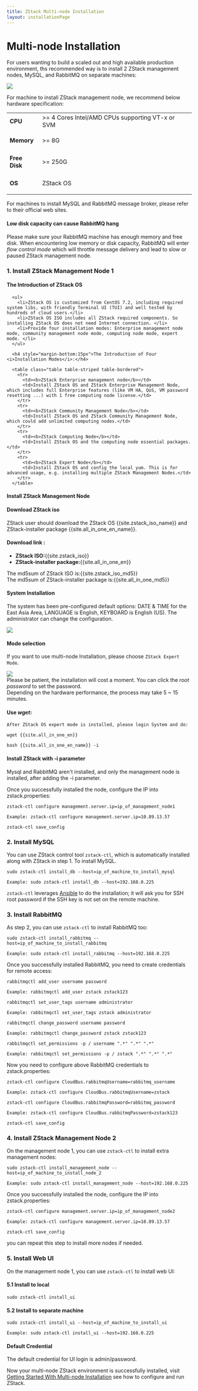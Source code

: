 ```yaml
---
title: ZStack Multi-node Installation
layout: installationPage
---
```


# Multi-node Installation

For users wanting to build a scaled out and high available production environment, ths recommended way is to 
install 2 ZStack management nodes, MySQL, and RabbitMQ on separate machines:

<img src="../images/multi-node-install.png" class="center-img img-responsive">

For machine to install ZStack management node, we recommend below hardware specification:

<table class="table table-striped table-bordered">
  <tr>
    <td><b>CPU</b></td>
    <td>>= 4 Cores Intel/AMD CPUs supporting VT-x or SVM</td>
  </tr>
  <tr>
    <td><b>Memory</b></td>
    <td>
    <p>>= 8G</p>
    </td>
  </tr>
  <tr>
    <td><b>Free Disk</b></td>
    <td>
    <p>>= 250G</p>
    </td>
  </tr>
  <tr>
    <td><b>OS</b></td>
    <td>
      <p>ZStack OS</p>
    </td>
  </tr>
</table>

For machines to install MySQL and RabbitMQ message broker, please refer to their official web sites.

<div class="bs-callout bs-callout-warning">
  <h4>Low disk capacity can cause RabbitMQ hang</h4>
  Please make sure your RabbitMQ machine has enough memory and free disk.
  When encountering low memory or disk capacity, RabbitMQ will enter <i>flow control mode</i> which will throttle
  message delivery and lead to slow or paused ZStack management node.
</div>

### 1. Install ZStack Management Node 1

<div class="bs-callout bs-callout-success">

  <h4 class="hand" data-toggle="collapse" data-target="#china">The Introduction of ZStack OS </h4>

      <ul>
        <li>ZStack OS is customized from CentOS 7.2, including required system libs, with friendly Terminal UI (TUI) and well tested by hundreds of cloud users.</li>
        <li>ZStack OS ISO includes all ZStack required components. So installing ZStack OS does not need Internet connection. </li>
        <li>Provide four installation modes: Enterprise management node mode, community management node mode, computing node mode, expert mode. </li>
      </ul>
      
      <h4 style="margin-bottom:15px">The Introduction of Four <i>Installation Modes</i>:</h4>
  
      <table class="table table-striped table-bordered">
        <tr>
          <td><b>ZStack Enterprise management node</b></td>
          <td>Install ZStack OS and ZStack Enterprise Management Node, which includes full Enterprise features (like VM HA, QoS, VM password resetting ...) with 1 free computing node license.</td>
        </tr>
        <tr>
          <td><b>ZStack Community Management Node</b></td>
          <td>Install ZStack OS and ZStack Community Management Node, which could add unlimited computing nodes.</td>
        </tr>
        <tr>
          <td><b>ZStack Computing Node</b></td>
          <td>Install ZStack OS and the computing node essential packages.</td>
        </tr>
        <tr>
          <td><b>ZStack Expert Node</b></td>
          <td>Install ZStack OS and config the local yum. This is for advanced usage, e.g. installing multiple ZStack Management Nodes.</td>
        </tr>
      </table>
  </div>
</div>

#### Install ZStack Management Node

<div class="bs-callout bs-callout-warning">
  <h4>Download ZStack iso</h4>
  ZStack user should download the ZStack OS {{site.zstack_iso_name}} and ZStack-installer package {{site.all_in_one_en_name}}.<br>
  <h4>Download link :</h4>
    <ul>
      <li><b>ZStack ISO:</b>{{site.zstack_iso}}</li>
      <li><b>ZStack-installer package:</b>{{site.all_in_one_en}}</li>
    </ul>
The md5sum of ZStack ISO is:{{site.zstack_iso_md5}}<br>
The md5sum of ZStack-installer package is:{{site.all_in_one_md5}}<br>
</div>

#### System Installation

The system has been pre-configured default options: DATE & TIME for the East Asia Area, LANGUAGE is English, KEYBOARD is English (US).
The administrator can change the configuration.

<img src="../images/Quick_Installation1.png" class="center-img img-responsive">

#### Mode selection
  
If you want to use multi-node Installation, please choose `ZStack Expert Mode`.

<img src="../images/install-manual3.PNG" class="center-img img-responsive">

<div class="bs-callout bs-callout-success">
Please be patient, the installation will cost a moment. You can click the <i>root password</i> to set the password.<br>
Depending on the hardware performance, the process may take 5 ~ 15 minutes.
</div>

#### Use *wget*:

    After ZStack OS expert mode is installed, please login System and do:

    wget {{site.all_in_one_en}}
    
    bash {{site.all_in_one_en_name}} -i

<div class="bs-callout bs-callout-info">
  <h4>Install ZStack with -i parameter</h4> 
  Mysql and RabbitMQ aren't installed, and only the management node is installed, after adding the -i parameter. 
</div>

Once you successfully installed the node, configure the IP into zstack.properties:

    zstack-ctl configure management.server.ip=ip_of_management_node1

    Example: zstack-ctl configure management.server.ip=10.89.13.57

    zstack-ctl save_config

### 2. Install MySQL

You can use ZStack control tool `zstack-ctl`, which is automatically installed along with ZStack in step 1. To install
MySQL.

    sudo zstack-ctl install_db --host=ip_of_machine_to_install_mysql
    
    Example: sudo zstack-ctl install_db --host=192.168.0.225

`zstack-ctl` leverages [Ansible](http://www.ansible.com/home) to do the installation; it will ask you for SSH root password
if the SSH key is not set on the remote machine.

### 3. Install RabbitMQ

As step 2, you can use `zstack-ctl` to install RabbitMQ too:

    sudo zstack-ctl install_rabbitmq --host=ip_of_machine_to_install_rabbitmq
    
    Example: sudo zstack-ctl install_rabbitmq --host=192.168.0.225

Once you successfully installed RabbitMQ, you need to create credentials for remote access:

    rabbitmqctl add_user username password

    Example: rabbitmqctl add_user zstack zstack123

    rabbitmqctl set_user_tags username administrator

    Example: rabbitmqctl set_user_tags zstack administrator

    rabbitmqctl change_password username password

    Example: rabbitmqctl change_password zstack zstack123

    rabbitmqctl set_permissions -p / username ".*" ".*" ".*"

    Example: rabbitmqctl set_permissions -p / zstack ".*" ".*" ".*"

Now you need to configure above RabbitMQ credentials to zstack.properties:

    zstack-ctl configure CloudBus.rabbitmqUsername=rabbitmq_username

    Example: zstack-ctl configure CloudBus.rabbitmqUsername=zstack

    zstack-ctl configure CloudBus.rabbitmqPassword=rabbitmq_password

    Example: zstack-ctl configure CloudBus.rabbitmqPassword=zstack123

    zstack-ctl save_config

### 4. Install ZStack Management Node 2

On the management node 1, you can use `zstack-ctl` to install extra management nodes:

    sudo zstack-ctl install_management_node --host=ip_of_machine_to_install_node_2
    
    Example: sudo zstack-ctl install_management_node --host=192.168.0.225

Once you successfully installed the node, configure the IP into zstack.properties:

    zstack-ctl configure management.server.ip=ip_of_management_node2

    Example: zstack-ctl configure management.server.ip=10.89.13.57

    zstack-ctl save_config

you can repeat this step to install more nodes if needed.
    
### 5. Install Web UI

On the management node 1, you can use `zstack-ctl` to install web UI:

#### 5.1 Install to local

    sudo zstack-ctl install_ui
    
#### 5.2 Install to separate machine

    sudo zstack-ctl install_ui --host=ip_of_machine_to_install_ui
    
    Example: sudo zstack-ctl install_ui --host=192.168.0.225

    
<div class="bs-callout bs-callout-info">
  <h4>Default Credential</h4>
  
  The default credential for UI login is admin/password.
</div>
    
Now your multi-node ZStack environment is successfully installed, visit [Getting Started With Multi-node Installation](../documentation/getstart-multi.html) see how to configure and run ZStack.


